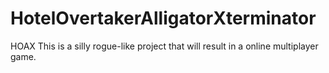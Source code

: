 # HotelOvertakerAlligatorXterminator
HOAX
This is a silly rogue-like project that will result in a online multiplayer game.
